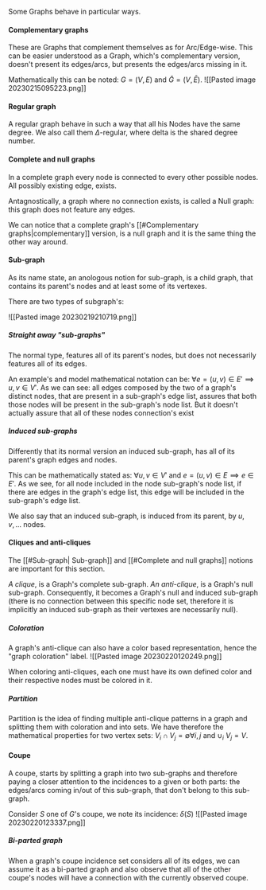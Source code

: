 Some Graphs behave in particular ways.

#### Complementary graphs
These are Graphs that complement themselves as for Arc/Edge-wise. This can be easier understood as a Graph, which's complementary version, doesn't present its edges/arcs, but presents the edges/arcs missing in it.

Mathematically this can be noted: $G=(V, E)$ and $\bar G=(V, \bar E)$.
![[Pasted image 20230215095223.png]]

#### Regular graph
A regular graph behave in such a way that all his Nodes have the same degree. We also call them $\Delta$-regular, where delta is the shared degree number.

#### Complete and null graphs
In a complete graph every node is connected to every other possible nodes. All possibly existing edge, exists. 

Antagnostically, a graph where no connection exists, is called a Null graph: this graph does not feature any edges.

We can notice that a complete graph's [[#Complementary graphs|complementary]] version, is a null graph and it is the same thing the other way around.

#### Sub-graph
As its name state, an anologous notion for sub-graph, is a child graph, that contains its parent's nodes and at least some of its vertexes.

There are two types of subgraph's:

![[Pasted image 20230219210719.png]]
##### Straight away "sub-graphs"
The normal type, features all of its parent's nodes, but does not necessarily features all of its edges.

An example's and model mathematical notation can be: $\forall e=(u,v)\in E' \implies u, v \in V'$. 
As we can see: all edges composed by the two of a graph's distinct nodes, that are present in a sub-graph's edge list, assures that both those nodes will be present in the sub-graph's node list. But it doesn't actually assure that all of these nodes connection's exist

##### Induced sub-graphs
Differently that its normal version an induced sub-graph, has all of its parent's graph edges and nodes.

This can be mathematically stated as: $\forall u,v \in V'$ and $e = (u, v)\in E \implies e \in E'$. 
As we see, for all node included in the node sub-graph's node list, if there are edges in the graph's edge list, this edge will be included in the sub-graph's edge list. 

We also say that an induced sub-graph, is induced from its parent, by ${u, v, ...}$ nodes.

#### Cliques and anti-cliques
The [[#Sub-graph| Sub-graph]] and [[#Complete and null graphs]] notions are important for this section.

_A clique_, is a Graph's complete sub-graph. 
_An  anti-clique_, is a Graph's null sub-graph. Consequently, it becomes a Graph's null and induced sub-graph (there is no connection between this specific node set, therefore it is implicitly an induced sub-graph as their vertexes are necessarily null).

##### Coloration
A graph's anti-clique can also have a color based representation, hence the "graph coloration" label. 
![[Pasted image 20230220120249.png]]

When coloring anti-cliques, each one must have its own defined color and their respective nodes must be colored in it. 

##### Partition
Partition is the idea of finding multiple anti-clique patterns in a graph and splitting them with coloration and into sets. 
We have therefore the mathematical properties for two vertex sets: $V_i \cap V_j = \emptyset \forall i, j$ and $\cup_i\ V_j = V$.

#### Coupe
A coupe, starts by splitting a graph into two sub-graphs and therefore paying a closer attention to the incidences to a given or both parts: the edges/arcs coming in/out of this sub-graph, that don't belong to this sub-graph.

Consider $S$ one of $G$'s coupe, we note its incidence: $\delta(S)$
![[Pasted image 20230220123337.png]]

##### Bi-parted graph
When a graph's coupe incidence set considers all of its edges, we can assume it as a bi-parted graph and also observe that all of the other coupe's nodes will have a connection with the currently observed coupe.